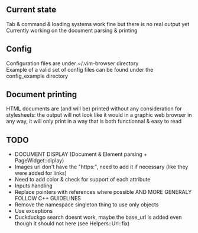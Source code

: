 
## Current state
Tab & command & loading systems work fine but there is no real output yet  
Currently working on the document parsing & printing

## Config
Configuration files are under ~/.vim-browser directory  
Example of a valid set of config files can be found under the config\_example directory  

## Document printing
HTML documents are (and will be) printed without any consideration for stylesheets:
the output will not look like it would in a graphic web browser in any way,
it will only print in a way that is both functionnal & easy to read

## TODO
- DOCUMENT DISPLAY (Document & Element parsing + PageWidget::diplay)
- Images url don't have the "https:", need to add it if necessary (like they were added for links)
- Need to add color & check for support of each attribute
- Inputs handling
- Replace pointers with references where possible AND MORE GENERALY FOLLOW C++ GUIDELINES
- Remove the namespace singleton thing to use only objects
- Use exceptions
- Duckduckgo search doesnt work, maybe the base\_url is added even though it should not here (see Helpers::Url::fix)
